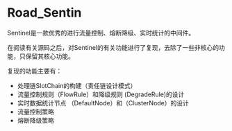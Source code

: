 # Road_Sentin  

Sentinel是一款优秀的进行流量控制、熔断降级、实时统计的中间件。  

在阅读有关源码之后，对Sentinel的有关功能进行了复现，去除了一些非核心的功能，只保留其核心功能。  

复现的功能主要有：  

- 处理链SlotChain的构建（责任链设计模式）
- 流量控制规则（FlowRule）和降级规则 (DegradeRule)的设计
- 实时数据统计节点 （DefaultNode）和（ClusterNode）的设计 
- 流量控制策略 
- 熔断降级策略 




